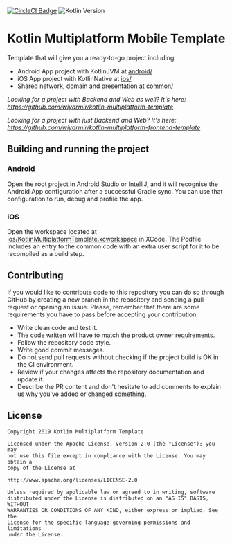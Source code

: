 [![CircleCI Badge](https://circleci.com/gh/wiyarmir/kotlin-multiplatform-mobile-template.svg?style=svg)](https://circleci.com/gh/wiyarmir/kotlin-multiplatform-mobile-template)
![Kotlin Version](https://img.shields.io/badge/kotlin-v1.3.40-F88909?style=flat&logo=kotlin)

# Kotlin Multiplatform Mobile Template

Template that will give you a ready-to-go project including:

- Android App project with KotlinJVM at [android/](/android)
- iOS App project with KotlinNative at [ios/](/ios)
- Shared network, domain and presentation at [common/](/common)

*Looking for a project with Backend and Web as well? It's here: https://github.com/wiyarmir/kotlin-multiplatform-template*

*Looking for a project with just Backend and Web? It's here: https://github.com/wiyarmir/kotlin-multiplatform-frontend-template*

## Building and running the project

### Android

Open the root project in Android Studio or IntelliJ, and it will recognise the Android App configuration after a
successful Gradle sync. You can use that configuration to run, debug and profile the app.

### iOS

Open the workspace located at [ios/KotlinMultiplatformTemplate.xcworkspace](/ios/KotlinMultiplatformTemplate.xcworkspace) 
in XCode. The Podfile includes an entry to the common code with an extra user script for it to be recompiled as a build 
step.

## Contributing

If you would like to contribute code to this repository you can do so through GitHub by creating a new branch in the repository and sending a pull request or opening an issue. Please, remember that there are some requirements you have to pass before accepting your contribution:

* Write clean code and test it.
* The code written will have to match the product owner requirements.
* Follow the repository code style.
* Write good commit messages.
* Do not send pull requests without checking if the project build is OK in the CI environment.
* Review if your changes affects the repository documentation and update it.
* Describe the PR content and don't hesitate to add comments to explain us why you've added or changed something.

## License

    Copyright 2019 Kotlin Multiplatform Template

    Licensed under the Apache License, Version 2.0 (the "License"); you may 
    not use this file except in compliance with the License. You may obtain a 
    copy of the License at

    http://www.apache.org/licenses/LICENSE-2.0

    Unless required by applicable law or agreed to in writing, software 
    distributed under the License is distributed on an "AS IS" BASIS, WITHOUT 
    WARRANTIES OR CONDITIONS OF ANY KIND, either express or implied. See the 
    License for the specific language governing permissions and limitations 
    under the License.
